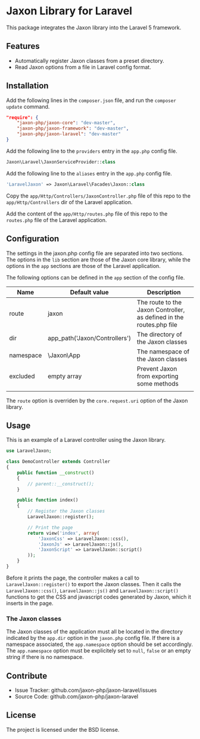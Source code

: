 Jaxon Library for Laravel
=========================

This package integrates the Jaxon library into the Laravel 5 framework.

Features
--------

- Automatically register Jaxon classes from a preset directory.
- Read Jaxon options from a file in Laravel config format.

Installation
------------

Add the following lines in the `composer.json` file, and run the `composer update` command.
```json
"require": {
    "jaxon-php/jaxon-core": "dev-master",
    "jaxon-php/jaxon-framework": "dev-master",
    "jaxon-php/jaxon-laravel": "dev-master"
}
```

Add the following line to the `providers` entry in the `app.php` config file.
```php
Jaxon\Laravel\JaxonServiceProvider::class
```

Add the following line to the `aliases` entry in the `app.php` config file.
```php
'LaravelJaxon' => Jaxon\Laravel\Facades\Jaxon::class
```

Copy the `app/Http/Controllers/JaxonController.php` file of this repo to the `app/Http/Controllers` dir of the Laravel application.

Add the content of the `app/Http/routes.php` file of this repo to the `routes.php` file of the Laravel application.

Configuration
------------

The settings in the jaxon.php config file are separated into two sections.
The options in the `lib` section are those of the Jaxon core library, while the options in the `app` sections are those of the Laravel application.

The following options can be defined in the `app` section of the config file.

| Name | Default value | Description |
|------|---------------|-------------|
| route | jaxon | The route to the Jaxon Controller, as defined in the routes.php file |
| dir | app_path('Jaxon/Controllers') | The directory of the Jaxon classes |
| namespace | \Jaxon\App | The namespace of the Jaxon classes |
| excluded | empty array | Prevent Jaxon from exporting some methods |
| | | |

The `route` option is overriden by the `core.request.uri` option of the Jaxon library.

Usage
-----

This is an example of a Laravel controller using the Jaxon library.
```php
use LaravelJaxon;

class DemoController extends Controller
{
    public function __construct()
    {
        // parent::__construct();
    }

    public function index()
    {
        // Register the Jaxon classes
        LaravelJaxon::register();

        // Print the page
        return view('index', array(
            'JaxonCss' => LaravelJaxon::css(),
            'JaxonJs' => LaravelJaxon::js(),
            'JaxonScript' => LaravelJaxon::script()
        ));
    }
}
```

Before it prints the page, the controller makes a call to `LaravelJaxon::register()` to export the Jaxon classes.
Then it calls the `LaravelJaxon::css()`, `LaravelJaxon::js()` and `LaravelJaxon::script()` functions to get the CSS and javascript codes generated by Jaxon, which it inserts in the page.

### The Jaxon classes

The Jaxon classes of the application must all be located in the directory indicated by the `app.dir` option in the `jaxon.php` config file.
If there is a namespace associated, the `app.namespace` option should be set accordingly.
The `app.namespace` option must be explicitely set to `null`, `false` or an empty string if there is no namespace.

Contribute
----------

- Issue Tracker: github.com/jaxon-php/jaxon-laravel/issues
- Source Code: github.com/jaxon-php/jaxon-laravel

License
-------

The project is licensed under the BSD license.
